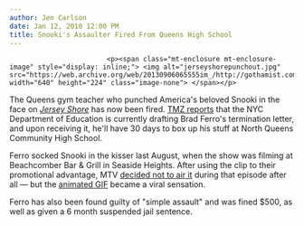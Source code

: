 ```yaml
---
author: Jen Carlson
date: Jan 12, 2010 12:00 PM
title: Snooki's Assaulter Fired From Queens High School
---
```



                            
                            
                            
                            <p><span class="mt-enclosure mt-enclosure-image" style="display: inline;"> <img alt="jerseyshorepunchout.jpg" src="https://web.archive.org/web/20130906065555im_/http://gothamist.com/attachments/arts_jen/jerseyshorepunchout.jpg" width="640" height="224" class="image-none"> </span></p>

<p>The Queens gym teacher who punched America&apos;s beloved Snooki in the face on <a href="https://web.archive.org/web/20130906065555/http://gothamist.com/tags/jerseyshore"><em>Jersey Shore</em></a> has now been fired. <a href="https://web.archive.org/web/20130906065555/http://www.tmz.com/2010/01/12/snooki-jersey-shore-mtv-brad-ferro-punch-fired-school-new-york/">TMZ reports</a> that the NYC Department of Education is currently drafting Brad Ferro&apos;s termination letter, and upon receiving it, he&apos;ll have 30 days to box up his stuff at North Queens Community High School. </p>

<p>Ferro socked Snooki in the kisser last August, when the show was filming at Beachcomber Bar &amp; Grill in Seaside Heights. After using the clip to their promotional advantage, MTV <a href="https://web.archive.org/web/20130906065555/http://gothamist.com/2009/12/14/mtv_pull_jersey_shore_sucker_punch.php">decided not to air it</a> during that episode after all &#x2014;&#xA0;but the <a href="https://web.archive.org/web/20130906065555/http://www.boblauer.com/guidette.gif">animated GIF</a> became a viral sensation.</p>

<p>Ferro has also been found guilty of &quot;simple assault&quot; and was fined $500, as well as given a 6 month suspended jail sentence.</p>
                            
                            
                            